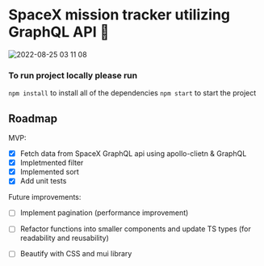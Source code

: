 # SpaceX mission tracker utilizing GraphQL API 🚀
![2022-08-25 03 11 08](https://user-images.githubusercontent.com/40623643/186638582-6422d44f-a42a-4dcb-8294-8b03d41df875.gif)

### To run project locally please run
`npm install` to install all of the dependencies
`npm start` to start the project

## Roadmap

MVP: 
- [x] Fetch data from SpaceX GraphQL api using apollo-clietn & GraphQL
- [x] Impletmented filter 
- [x] Implemented sort 
- [x] Add unit tests

Future improvements:
- [ ] Implement pagination (performance improvement)
- [ ] Refactor functions into smaller components and update TS types (for readability and reusability)
- [ ] Beautify with CSS and mui library


